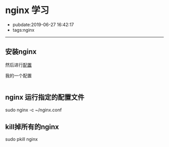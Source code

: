 # nginx 学习

- pubdate:2019-06-27 16:42:17
- tags:nginx

------------

## 安装nginx
然后进行[配置](https://www.nginx.com/resources/wiki/start/topics/examples/full/)

我的一个配置

```bash

```

## nginx 运行指定的配置文件
sudo nginx -c ~/nginx.conf

## kill掉所有的nginx
sudo pkill nginx